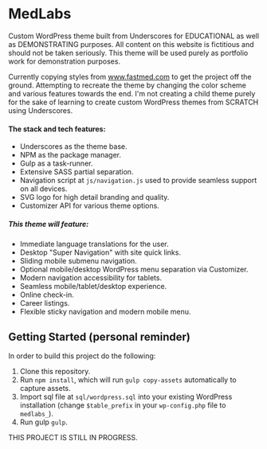 MedLabs
===

Custom WordPress theme built from Underscores for EDUCATIONAL as well as DEMONSTRATING purposes. All content on this website is fictitious and should not be taken seriously. This theme will be used purely as portfolio work for demonstration purposes.

Currently copying styles from www.fastmed.com to get the project off the ground. Attempting to recreate the theme by changing the color scheme and various features towards the end. I'm not creating a child theme purely for the sake of learning to create custom WordPress themes from SCRATCH using Underscores.

#### The stack and tech features:

* Underscores as the theme base.
* NPM as the package manager.
* Gulp as a task-runner.
* Extensive SASS partial separation.
* Navigation script at `js/navigation.js` used to provide seamless support on all devices.
* SVG logo for high detail branding and quality.
* Customizer API for various theme options.

##### This theme will feature:

* Immediate language translations for the user.
* Desktop "Super Navigation" with site quick links.
* Sliding mobile submenu navigation.
* Optional mobile/desktop WordPress menu separation via Customizer.
* Modern navigation accessibility for tablets.
* Seamless mobile/tablet/desktop experience.
* Online check-in.
* Career listings.
* Flexible sticky navigation and modern mobile menu.


Getting Started (personal reminder)
---------------

In order to build this project do the following:

1. Clone this repository.
2. Run `npm install`, which will run `gulp copy-assets` automatically to capture assets.
3. Import sql file at `sql/wordpress.sql` into your existing WordPress installation (change `$table_prefix` in your `wp-config.php` file to `medlabs_`).
3. Run gulp `gulp`.

THIS PROJECT IS STILL IN PROGRESS.
